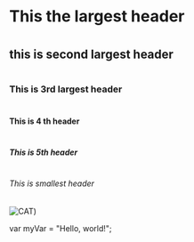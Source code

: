 # <h1>This the largest header</h1>
# <h2>this is second largest header</h>
# <h3>This is 3rd largest header</h3>
# <h4>This is 4 th header</h4>
# <h5>This is 5th  header</h4>
# <h6>This is smallest header</h6>
![CAT](https://octodex.github.com/images/yaktocat.png))

var myVar = "Hello, world!";
